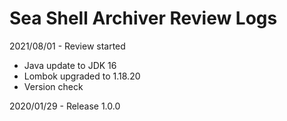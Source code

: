 # Sea Shell Archiver Review Logs

2021/08/01 - Review started
- Java update to JDK 16
- Lombok upgraded to 1.18.20
- Version check

2020/01/29 - Release 1.0.0
